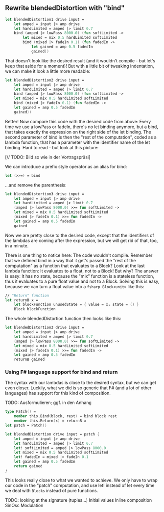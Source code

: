 
## Rewrite blendedDistortion with "bind"

```fsharp
let blendedDistortion1 drive input =
    let amped = input |> amp drive
    let hardLimited = amped |> limit 0.7
    bind (amped |> lowPass 8000.0) (fun softLimited ->
        let mixed = mix 0.5 hardLimited softLimited
        bind (mixed |> fadeIn 0.1) (fun fadedIn ->
            let gained = amp 0.5 fadedIn
            gained))
```

That doesn't look like the desired result (and it wouldn't compile - but let's keep that aside for a moment)! But with a little bit of tweaking indentation, we can make it look a little more readable:

```fsharp
let blendedDistortion2 drive input =
    let amped = input |> amp drive
    let hardLimited = amped |> limit 0.7
    bind (amped |> lowPass 8000.0) (fun softLimited ->
    let mixed = mix 0.5 hardLimited softLimited
    bind (mixed |> fadeIn 0.1) (fun fadedIn ->
    let gained = amp 0.5 fadedIn
    gained))
```

Better! Now compare this code with the desired code from above: Every time we use a lowPass or fadeIn, there's no let binding anymore, but a bind, that takes exactly the expression on the right side of the let binding. The second parameter of bind is then the "rest of the computation", coded as a lambda function, that has a parameter with the identifier name of the let binding. Hard to read - but look at this picture:

[// TODO: Bild so wie in der Vortragspräsi]

We can introduce a prefix style operator as an alias for bind:

```fsharp
let (>>=) = bind
```

...and remove the parenthesis:

```fsharp
let blendedDistortion3 drive input =
    let amped = input |> amp drive
    let hardLimited = amped |> limit 0.7
    (amped |> lowPass 8000.0) >>= fun softLimited ->
    let mixed = mix 0.5 hardLimited softLimited
    (mixed |> fadeIn 0.1) >>= fun fadedIn ->
    let gained = amp 0.5 fadedIn
    gained
```

Now we are pretty close to the desired code, except that the identifiers of the lambdas are coming after the expression, but we will get rid of that, too, in a minute.

There is one thing to notice here: The code wouldn't compile. Remember that we defined bind in a way that it get's passed the "rest of the computation" as a function that evaluates to a Block? Look at the last lambda function: It evaluates to a float, not to a Block! But why? The answer is easy: It has no state, because the "mix" function is a stateless function, thus it evaluates to a pure float value and not to a Block. Solving this is easy, because we can turn a float value into a ```fsharp Block<unit>``` like this:

```fsharp
// "Return" function
let returnB x =
    let blockFunction unusedState = { value = x; state = () }
    Block blockFunction
```

The whole blendedDistortion function then looks like this:

```fsharp
let blendedDistortion3 drive input =
    let amped = input |> amp drive
    let hardLimited = amped |> limit 0.7
    (amped |> lowPass 8000.0) >>= fun softLimited ->
    let mixed = mix 0.5 hardLimited softLimited
    (mixed |> fadeIn 0.1) >>= fun fadedIn ->
    let gained = amp 0.5 fadedIn
    returnB gained
```

### Using F# language support for bind and return

The syntax with our lambdas is close to the desired syntax, but we can get even closer. Luckily, what we did is so generic that F# (and a lot of other languages) has support for this kind of composition.

TODO: Ausformulieren; ggf. in den Anhang

```fsharp
type Patch() =
    member this.Bind(block, rest) = bind block rest
    member this.Return(x) = returnB x
let patch = Patch()
```

```fsharp
let blendedDistortion drive input = patch {
    let amped = input |> amp drive
    let hardLimited = amped |> limit 0.7
    let! softLimited = amped |> lowPass 8000.0
    let mixed = mix 0.5 hardLimited softLimited
    let! fadedIn = mixed |> fadeIn 0.1
    let gained = amp 0.5 fadedIn
    return gained
}
```

This looks really close to what we wanted to achieve. We only have to wrap our code in the "patch" computation, and use let! instead of let every time we deal with `Blocks` instead of pure functions.


TODO: looking at the signature (tuples...)
Initial values
Inline composition
SinOsc
Modulation
